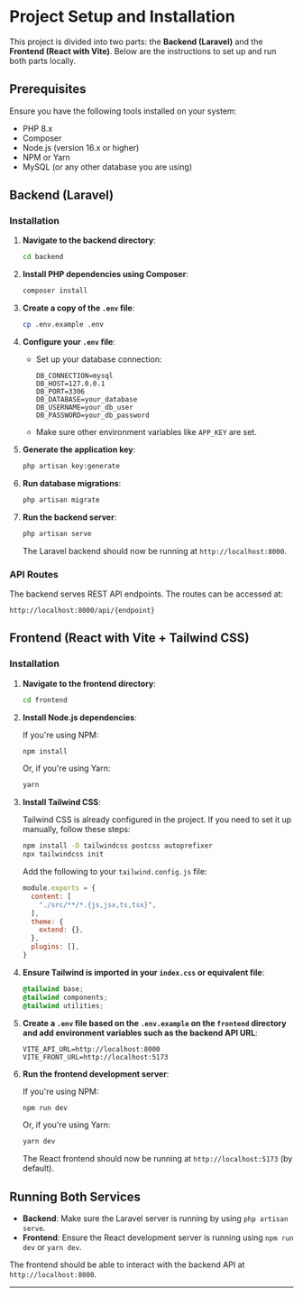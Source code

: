 
# Project Setup and Installation

This project is divided into two parts: the **Backend (Laravel)** and the **Frontend (React with Vite)**. Below are the instructions to set up and run both parts locally.

## Prerequisites

Ensure you have the following tools installed on your system:

- PHP 8.x
- Composer
- Node.js (version 16.x or higher)
- NPM or Yarn
- MySQL (or any other database you are using)

## Backend (Laravel)

### Installation

1. **Navigate to the backend directory**:

    ```bash
    cd backend
    ```

2. **Install PHP dependencies using Composer**:

    ```bash
    composer install
    ```

3. **Create a copy of the `.env` file**:

    ```bash
    cp .env.example .env
    ```

4. **Configure your `.env` file**:

   - Set up your database connection:
     
     ```
     DB_CONNECTION=mysql
     DB_HOST=127.0.0.1
     DB_PORT=3306
     DB_DATABASE=your_database
     DB_USERNAME=your_db_user
     DB_PASSWORD=your_db_password
     ```

   - Make sure other environment variables like `APP_KEY` are set.

5. **Generate the application key**:

    ```bash
    php artisan key:generate
    ```

6. **Run database migrations**:

    ```bash
    php artisan migrate
    ```

7. **Run the backend server**:

    ```bash
    php artisan serve
    ```

   The Laravel backend should now be running at `http://localhost:8000`.

### API Routes

The backend serves REST API endpoints. The routes can be accessed at:

```
http://localhost:8000/api/{endpoint}
```

## Frontend (React with Vite + Tailwind CSS)

### Installation

1. **Navigate to the frontend directory**:

    ```bash
    cd frontend
    ```

2. **Install Node.js dependencies**:

    If you're using NPM:

    ```bash
    npm install
    ```

    Or, if you're using Yarn:

    ```bash
    yarn
    ```

3. **Install Tailwind CSS**:

    Tailwind CSS is already configured in the project. If you need to set it up manually, follow these steps:

    ```bash
    npm install -D tailwindcss postcss autoprefixer
    npx tailwindcss init
    ```

    Add the following to your `tailwind.config.js` file:

    ```js
    module.exports = {
      content: [
        "./src/**/*.{js,jsx,ts,tsx}",
      ],
      theme: {
        extend: {},
      },
      plugins: [],
    }
    ```

4. **Ensure Tailwind is imported in your `index.css` or equivalent file**:

    ```css
    @tailwind base;
    @tailwind components;
    @tailwind utilities;
    ```

5. **Create a `.env` file based on the `.env.example` on the `frontend` directory and add environment variables such as the backend API URL**:

    ```
    VITE_API_URL=http://localhost:8000
    VITE_FRONT_URL=http://localhost:5173

    ```

6. **Run the frontend development server**:

    If you're using NPM:

    ```bash
    npm run dev
    ```

    Or, if you're using Yarn:

    ```bash
    yarn dev
    ```

   The React frontend should now be running at `http://localhost:5173` (by default).

## Running Both Services

- **Backend**: Make sure the Laravel server is running by using `php artisan serve`.
- **Frontend**: Ensure the React development server is running using `npm run dev` or `yarn dev`.

The frontend should be able to interact with the backend API at `http://localhost:8000`.

---
